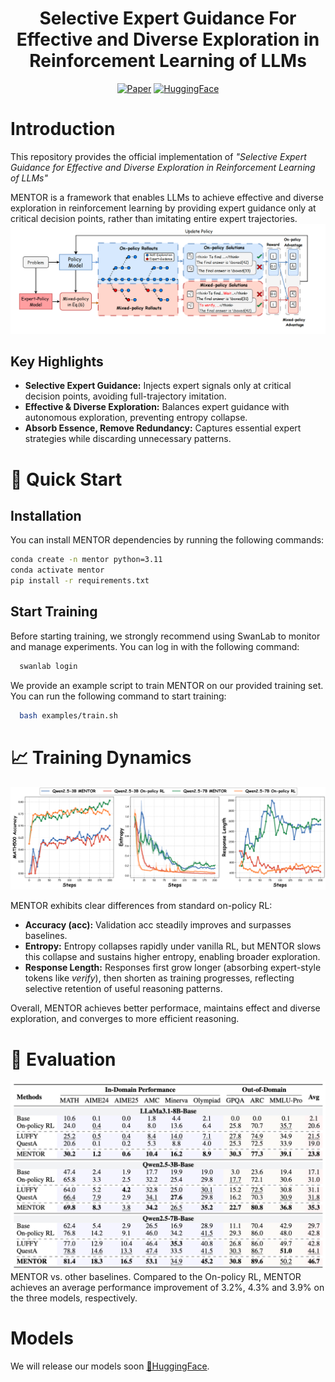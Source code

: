 <h1 align="center">Selective Expert Guidance For Effective and Diverse Exploration in Reinforcement Learning of LLMs</h1>

<div align="center"> 

[![Paper](https://img.shields.io/badge/Paper-arXiv-b5212f.svg?logo=arxiv)](https://arxiv.org/abs/2510.04140)
[![HuggingFace](https://img.shields.io/badge/Model-HuggingFace-ffd21e.svg?logo=huggingface)]() 

</div>


# Introduction
This repository provides the official implementation of *"Selective Expert Guidance for Effective and Diverse Exploration in Reinforcement Learning of LLMs"* 

MENTOR is a framework that enables LLMs to achieve effective and diverse exploration in reinforcement learning by providing expert guidance only at critical decision points, rather than imitating entire expert trajectories.
![MENTOR](./assets/mentor.png)

## Key Highlights
- **Selective Expert Guidance:** Injects expert signals only at critical decision points, avoiding full-trajectory imitation.  
- **Effective & Diverse Exploration:** Balances expert guidance with autonomous exploration, preventing entropy collapse.  
- **Absorb Essence, Remove Redundancy:** Captures essential expert strategies while discarding unnecessary patterns.  




# 🚀 Quick Start
## Installation
You can install MENTOR dependencies by running the following commands:

```bash
conda create -n mentor python=3.11
conda activate mentor
pip install -r requirements.txt
```

## Start Training
Before starting training, we strongly recommend using SwanLab to monitor and manage experiments. You can log in with the following command:
```bash
  swanlab login
```
We provide an example script to train MENTOR on our provided training set. You can run the following command to start training:
```bash
  bash examples/train.sh
```



# 📈 Training Dynamics
![Training Dynamics](./assets/training_dynamics.png)

MENTOR exhibits clear differences from standard on-policy RL:  
- **Accuracy (acc):** Validation acc steadily improves and surpasses baselines.  
- **Entropy:** Entropy collapses rapidly under vanilla RL, but MENTOR slows this collapse and sustains higher entropy, enabling broader exploration.  
- **Response Length:** Responses first grow longer (absorbing expert-style tokens like *verify*), then shorten as training progresses, reflecting selective retention of useful reasoning patterns.  

Overall, MENTOR achieves better performace, maintains effect and diverse exploration, and converges to more efficient reasoning.

# 📃 Evaluation
![Main Results](./assets/main_results.png)
MENTOR vs. other baselines. Compared to the On-policy RL, MENTOR achieves an average performance improvement of 3.2%, 4.3% and 3.9% on the three models, respectively. 

# Models
We will release our models soon [🤗HuggingFace](https://huggingface.co/).